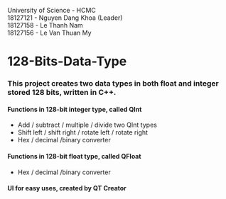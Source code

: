 University of Science - HCMC  
18127121 - Nguyen Dang Khoa (Leader)  
18127158 - Le Thanh Nam  
18127156 - Le Van Thuan My  
# 128-Bits-Data-Type
### This project creates two data types in both float and integer stored 128 bits, written in C++.

#### Functions in 128-bit integer type, called QInt
+ Add / subtract / multiple / divide two QInt types
+ Shift left / shift right / rotate left / rotate right 
+ Hex / decimal /binary converter

#### Functions in 128-bit float type, called QFloat
+ Hex / decimal /binary converter

#### UI for easy uses, created by QT Creator
